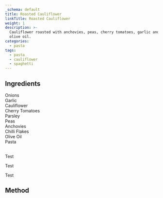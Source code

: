 ```yaml
---
_schema: default
title: Roasted Cauliflower
linkTitle: Roasted Cauliflower
weight: 1
description: >-
  Cauliflower roasted with anchovies, peas, cherry tomatoes, garlic and lots of
  olive oil.
categories:
  - pasta
tags:
  - pasta
  - cauliflower
  - spaghetti
---
```

## Ingredients

<div>Onions</div>

<div>Garlic</div>

<div>Cauliflower</div>

<div>Cherry Tomatoes</div>

<div>Parsley</div>

<div>Peas</div>

<div>Anchovies</div>

<div>Chilli Flakes</div>

<div>Olive Oil</div>

<div>Pasta</div>

<div> </div>

Test

Test

Test

## Method